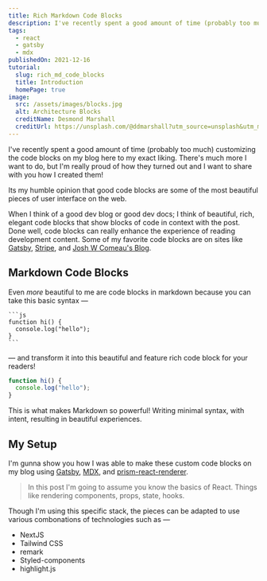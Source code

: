 ```yaml
---
title: Rich Markdown Code Blocks
description: I've recently spent a good amount of time (probably too much) customizing the code blocks on my blog here to my exact liking. There's much more I want to do, but I'm really proud of how they turned out and I want to share with you how I created them!
tags:
  - react
  - gatsby
  - mdx
publishedOn: 2021-12-16
tutorial:
  slug: rich_md_code_blocks
  title: Introduction
  homePage: true
image:
  src: /assets/images/blocks.jpg
  alt: Architecture Blocks
  creditName: Desmond Marshall
  creditUrl: https://unsplash.com/@ddmarshall?utm_source=unsplash&utm_medium=referral&utm_content=creditCopyText
---
```


I've recently spent a good amount of time (probably too much) customizing the code blocks on my blog here to my exact liking. There's much more I want to do, but I'm really proud of how they turned out and I want to share with you how I created them!

Its my humble opinion that good code blocks are some of the most beautiful pieces of user interface on the web.

When I think of a good dev blog or good dev docs; I think of beautiful, rich, elegant code blocks that show blocks of code in context with the post. Done well, code blocks can really enhance the experience of reading development content. Some of my favorite code blocks are on sites like
[Gatsby](gatsbyjs.com/), [Stripe](https://stripe.com/docs/js), and [Josh W Comeau's Blog](https://www.joshwcomeau.com).

## Markdown Code Blocks

Even _more_ beautiful to me are code blocks in markdown because you can take this basic syntax —

````
```js
function hi() {
  console.log("hello");
}
```
````

— and transform it into this beautiful and feature rich code block for your readers!

```js
function hi() {
  console.log("hello");
}
```

This is what makes Markdown so powerful! Writing minimal syntax, with intent, resulting in beautiful experiences.

## My Setup

I'm gunna show you how I was able to make these custom code blocks on my blog using [Gatsby](https://gatsbyjs.com/), [MDX](https://mdxjs.com/), and [prism-react-renderer](https://github.com/FormidableLabs/prism-react-renderer).

> In this post I'm going to assume you know the basics of React. Things like rendering components, props, state, hooks.

Though I'm using this specific stack, the pieces can be adapted to use various combonations of technologies such as —

- NextJS
- Tailwind CSS
- remark
- Styled-components
- highlight.js